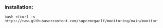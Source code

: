 ### Installation:

```
bash <(curl -s https://raw.githubusercontent.com/supermegaelf/monitoring/main/monitoring.sh)
```
